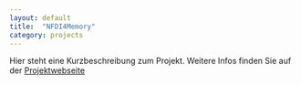 ```yaml
---
layout: default
title:  "NFDI4Memory"
category: projects
---
```


Hier steht eine Kurzbeschreibung zum Projekt. Weitere Infos finden Sie auf der [Projektwebseite](https://4memory.de/)